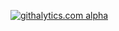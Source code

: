 [![githalytics.com alpha](https://cruel-carlota.pagodabox.com/6fd1beff2b502c42c85baee4a08eaeec "githalytics.com")](http://githalytics.com/vitola/folsom-proj01.git)
